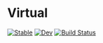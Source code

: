 # Virtual

[![Stable](https://img.shields.io/badge/docs-stable-blue.svg)](https://thautwarm.github.io/Virtual.jl/stable/)
[![Dev](https://img.shields.io/badge/docs-dev-blue.svg)](https://thautwarm.github.io/Virtual.jl/dev/)
[![Build Status](https://github.com/thautwarm/Virtual.jl/actions/workflows/CI.yml/badge.svg?branch=main)](https://github.com/thautwarm/Virtual.jl/actions/workflows/CI.yml?query=branch%3Amain)

